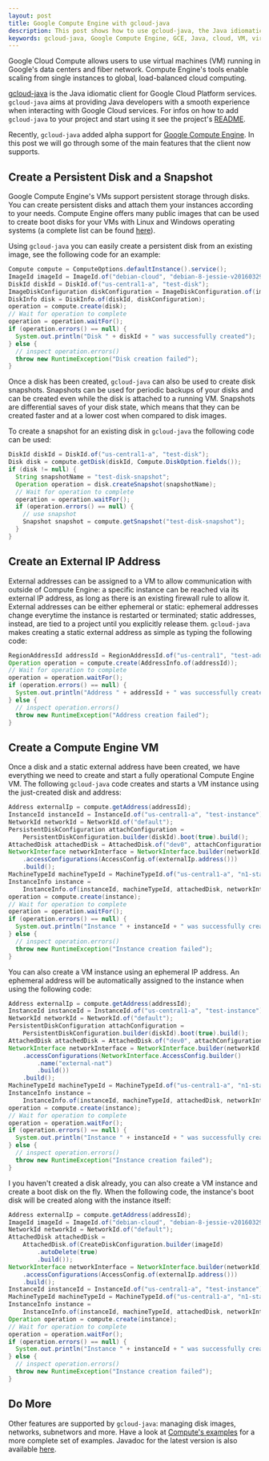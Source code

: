 ```yaml
---
layout: post
title: Google Compute Engine with gcloud-java
description: This post shows how to use gcloud-java, the Java idiomatic client for Google Cloud Platform services, to manage your Google Compute Engine resources.
keywords: gcloud-java, Google Compute Engine, GCE, Java, cloud, VM, virtual machine, disk, snapshot, image, code snippets
---
```


Google Cloud Compute allows users to use virtual machines (VM) running in Google's data centers and fiber network. Compute Engine's tools enable scaling from single instances to global, load-balanced cloud computing.  

[gcloud-java](https://github.com/GoogleCloudPlatform/gcloud-java) is the Java idiomatic client for
Google Cloud Platform services. `gcloud-java` aims at providing Java developers with a smooth experience
when interacting with Google Cloud services. For infos on how to add `gcloud-java` to your project and start
using it see the project's [README](https://github.com/GoogleCloudPlatform/gcloud-java/blob/master/README.md).

Recently, `gcloud-java` added alpha support for [Google Compute Engine](https://cloud.google.com/compute/).
In this post we will go through some of the main features that the client now supports.

## Create a Persistent Disk and a Snapshot

Google Compute Engine's VMs support persistent storage through disks. You can create persistent disks
and attach them your instances according to your needs. Compute Engine offers many public images that 
can be used to create boot disks for your VMs with Linux and Windows operating systems (a
complete list can be found [here](https://cloud.google.com/compute/docs/images#os-compute-support)).

Using `gcloud-java` you can easily create a persistent disk from an existing image, see the following code
for an example:

```java
Compute compute = ComputeOptions.defaultInstance().service();
ImageId imageId = ImageId.of("debian-cloud", "debian-8-jessie-v20160329");
DiskId diskId = DiskId.of("us-central1-a", "test-disk");
ImageDiskConfiguration diskConfiguration = ImageDiskConfiguration.of(imageId);
DiskInfo disk = DiskInfo.of(diskId, diskConfiguration);
operation = compute.create(disk);
// Wait for operation to complete
operation = operation.waitFor();
if (operation.errors() == null) {
  System.out.println("Disk " + diskId + " was successfully created");
} else {
  // inspect operation.errors()
  throw new RuntimeException("Disk creation failed");
}
```

Once a disk has been created, `gcloud-java` can also be used to create disk snapshots.
Snapshots can be used for periodic backups of your disks and can be created even while the disk is attached to a
running VM. Snapshots are differential saves of your disk state, which means that they can be created faster and at a lower cost when compared to disk images.

To create a snapshot for an existing disk in `gcloud-java` the following code can be used:

```java
DiskId diskId = DiskId.of("us-central1-a", "test-disk");
Disk disk = compute.getDisk(diskId, Compute.DiskOption.fields());
if (disk != null) {
  String snapshotName = "test-disk-snapshot";
  Operation operation = disk.createSnapshot(snapshotName);
  // Wait for operation to complete
  operation = operation.waitFor();
  if (operation.errors() == null) {
    // use snapshot
    Snapshot snapshot = compute.getSnapshot("test-disk-snapshot");
  }
}
```

## Create an External IP Address

External addresses can be assigned to a VM to allow communication with outside of Compute Engine:
a specific instance can be reached via its external IP address, as long as there is an existing
firewall rule to allow it. External addresses can be either ephemeral or static: ephemeral addresses
change everytime the instance is restarted or terminated; static addresses, instead, are tied to a project
until you explicitly release them. `gcloud-java` makes creating a static external address as simple as
typing the following code:

```java
RegionAddressId addressId = RegionAddressId.of("us-central1", "test-address");
Operation operation = compute.create(AddressInfo.of(addressId));
// Wait for operation to complete
operation = operation.waitFor();
if (operation.errors() == null) {
  System.out.println("Address " + addressId + " was successfully created");
} else {
  // inspect operation.errors()
  throw new RuntimeException("Address creation failed");
}
```

## Create a Compute Engine VM

Once a disk and a static external address have been created, we have everything we need to create and start
a fully operational Compute Engine VM. The following `gcloud-java` code creates and starts a VM
instance using the just-created disk and address:

```java
Address externalIp = compute.getAddress(addressId);
InstanceId instanceId = InstanceId.of("us-central1-a", "test-instance");
NetworkId networkId = NetworkId.of("default");
PersistentDiskConfiguration attachConfiguration =
    PersistentDiskConfiguration.builder(diskId).boot(true).build();
AttachedDisk attachedDisk = AttachedDisk.of("dev0", attachConfiguration);
NetworkInterface networkInterface = NetworkInterface.builder(networkId)
    .accessConfigurations(AccessConfig.of(externalIp.address()))
    .build();
MachineTypeId machineTypeId = MachineTypeId.of("us-central1-a", "n1-standard-1");
InstanceInfo instance =
    InstanceInfo.of(instanceId, machineTypeId, attachedDisk, networkInterface);
operation = compute.create(instance);
// Wait for operation to complete
operation = operation.waitFor();
if (operation.errors() == null) {
  System.out.println("Instance " + instanceId + " was successfully created");
} else {
  // inspect operation.errors()
  throw new RuntimeException("Instance creation failed");
}
```

You can also create a VM instance using an ephemeral IP address. An ephemeral address will
be automatically assigned to the instance when using the following code:

```java
Address externalIp = compute.getAddress(addressId);
InstanceId instanceId = InstanceId.of("us-central1-a", "test-instance");
NetworkId networkId = NetworkId.of("default");
PersistentDiskConfiguration attachConfiguration =
    PersistentDiskConfiguration.builder(diskId).boot(true).build();
AttachedDisk attachedDisk = AttachedDisk.of("dev0", attachConfiguration);
NetworkInterface networkInterface = NetworkInterface.builder(networkId)
    .accessConfigurations(NetworkInterface.AccessConfig.builder()
        .name("external-nat")
        .build())
    .build();
MachineTypeId machineTypeId = MachineTypeId.of("us-central1-a", "n1-standard-1");
InstanceInfo instance =
    InstanceInfo.of(instanceId, machineTypeId, attachedDisk, networkInterface);
operation = compute.create(instance);
// Wait for operation to complete
operation = operation.waitFor();
if (operation.errors() == null) {
  System.out.println("Instance " + instanceId + " was successfully created");
} else {
  // inspect operation.errors()
  throw new RuntimeException("Instance creation failed");
}
```

I you haven't created a disk already, you can also create a VM instance and create a boot disk 
on the fly. When the following code, the instance's boot disk will be created along with the instance
itself:

```java
Address externalIp = compute.getAddress(addressId);
ImageId imageId = ImageId.of("debian-cloud", "debian-8-jessie-v20160329");
NetworkId networkId = NetworkId.of("default");
AttachedDisk attachedDisk =
    AttachedDisk.of(CreateDiskConfiguration.builder(imageId)
        .autoDelete(true)
        .build());
NetworkInterface networkInterface = NetworkInterface.builder(networkId)
    .accessConfigurations(AccessConfig.of(externalIp.address()))
    .build();
InstanceId instanceId = InstanceId.of("us-central1-a", "test-instance");
MachineTypeId machineTypeId = MachineTypeId.of("us-central1-a", "n1-standard-1");
InstanceInfo instance =
    InstanceInfo.of(instanceId, machineTypeId, attachedDisk, networkInterface);
Operation operation = compute.create(instance);
// Wait for operation to complete
operation = operation.waitFor();
if (operation.errors() == null) {
  System.out.println("Instance " + instanceId + " was successfully created");
} else {
  // inspect operation.errors()
  throw new RuntimeException("Instance creation failed");
}
```

## Do More

Other features are supported by `gcloud-java`: managing disk images, networks, subnetwors and more. Have a look at [Compute's examples](https://github.com/GoogleCloudPlatform/gcloud-java/tree/master/gcloud-java-examples/src/main/java/com/google/cloud/examples/compute)
for a more complete set of examples. Javadoc for the latest version is also available
[here](http://googlecloudplatform.github.io/gcloud-java/0.2.3/apidocs/index.html).
